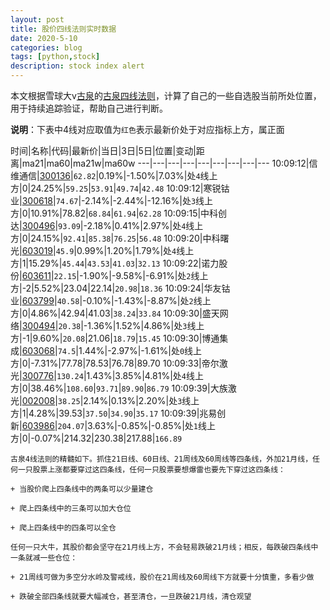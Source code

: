 ```yaml
---
layout: post
title: 股价四线法则实时数据
date: 2020-5-10
categories: blog
tags: [python,stock]
description: stock index alert
---
```



本文根据雪球大v[古泉](https://xueqiu.com/u/7148646888)的[古泉四线法则](https://xueqiu.com/7148646888/130498192)，计算了自己的一些自选股当前所处位置，用于持续追踪验证，帮助自己进行判断。

**说明**：下表中4线对应取值为`红色`表示最新价处于对应指标上方，属正面

时间|名称|代码|最新价|当日|3日|5日|位置|变动|距离|ma21|ma60|ma21w|ma60w
---|---|---|---|---|---|---|---|---
10:09:12|信维通信|[300136](https://xueqiu.com/S/SZ300136)|`62.82`|0.19%|-1.50%|7.03%|处`4`线上方|0|24.25%|`59.25`|`53.91`|`49.74`|`42.48`
10:09:12|寒锐钴业|[300618](https://xueqiu.com/S/SZ300618)|`74.67`|-2.14%|-2.44%|-12.16%|处`3`线上方|0|10.91%|78.82|`68.84`|`61.94`|`62.28`
10:09:15|中科创达|[300496](https://xueqiu.com/S/SZ300496)|`93.09`|-2.18%|0.41%|2.97%|处`4`线上方|0|24.15%|`92.41`|`85.38`|`76.25`|`56.48`
10:09:20|中科曙光|[603019](https://xueqiu.com/S/SH603019)|`45.9`|0.99%|1.20%|1.79%|处`4`线上方|1|15.29%|`45.44`|`43.53`|`41.03`|`32.13`
10:09:22|诺力股份|[603611](https://xueqiu.com/S/SH603611)|`22.15`|-1.90%|-9.58%|-6.91%|处`2`线上方|-2|5.52%|23.04|22.14|`20.98`|`18.36`
10:09:24|华友钴业|[603799](https://xueqiu.com/S/SH603799)|`40.58`|-0.10%|-1.43%|-8.87%|处`2`线上方|0|4.86%|42.94|41.03|`38.24`|`33.84`
10:09:30|盛天网络|[300494](https://xueqiu.com/S/SZ300494)|`20.38`|-1.36%|1.52%|4.86%|处`3`线上方|-1|9.60%|`20.08`|21.06|`18.79`|`15.45`
10:09:30|博通集成|[603068](https://xueqiu.com/S/SH603068)|`74.5`|1.44%|-2.97%|-1.61%|处`0`线上方|0|-7.31%|77.78|78.53|76.78|89.70
10:09:33|帝尔激光|[300776](https://xueqiu.com/S/SZ300776)|`130.24`|1.43%|3.85%|4.81%|处`4`线上方|0|38.46%|`108.60`|`93.71`|`89.90`|`86.79`
10:09:39|大族激光|[002008](https://xueqiu.com/S/SZ002008)|`38.25`|2.14%|0.13%|2.20%|处`3`线上方|1|4.28%|39.53|`37.50`|`34.90`|`35.17`
10:09:39|兆易创新|[603986](https://xueqiu.com/S/SH603986)|`204.07`|3.63%|-0.85%|-0.85%|处`1`线上方|0|-0.07%|214.32|230.38|217.88|`166.89`

```
古泉4线法则的精髓如下。抓住21日线、60日线、21周线及60周线等四条线，外加21月线，任何一只股票上涨都要穿过这四条线，任何一只股票要想爆雷也要先下穿过这四条线：

+ 当股价爬上四条线中的两条可以少量建仓

+ 爬上四条线中的三条可以加大仓位

+ 爬上四条线中的四条可以全仓

任何一只大牛，其股价都会坚守在21月线上方，不会轻易跌破21月线；相反，每跌破四条线中一条就减一些仓位：

+ 21周线可做为多空分水岭及警戒线，股价在21周线及60周线下方就要十分慎重，多看少做

+ 跌破全部四条线就要大幅减仓，甚至清仓，一旦跌破21月线，清仓观望
```